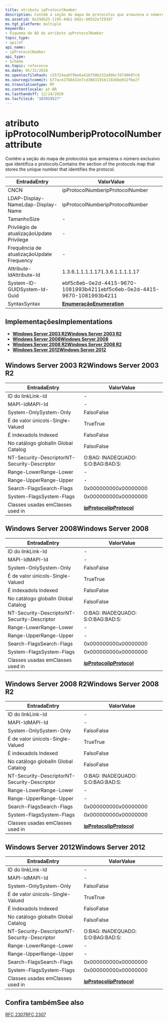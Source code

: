 ```yaml
---
title: atributo ipProtocolNumber
description: Contém a seção do mapa de protocolos que armazena o número exclusivo que identifica o protocolo.
ms.assetid: 8a29db25-1195-44b1-b92c-605d2ef293d7
ms.tgt_platform: multiple
keywords:
- Esquema de AD do atributo ipProtocolNumber
topic_type:
- apiref
api_name:
- ipProtocolNumber
api_type:
- Schema
ms.topic: reference
ms.date: 05/31/2018
ms.openlocfilehash: c55724aa0f9be6a41bf50b233a99bc7d748697c0
ms.sourcegitcommit: b77ace27b0432e7cd3863191b11926be032fbe2f
ms.translationtype: MT
ms.contentlocale: pt-BR
ms.lasthandoff: 12/14/2020
ms.locfileid: "103919527"
---
```

# <a name="ipprotocolnumber-attribute"></a><span data-ttu-id="4dd2e-104">atributo ipProtocolNumber</span><span class="sxs-lookup"><span data-stu-id="4dd2e-104">ipProtocolNumber attribute</span></span>

<span data-ttu-id="4dd2e-105">Contém a seção do mapa de protocolos que armazena o número exclusivo que identifica o protocolo.</span><span class="sxs-lookup"><span data-stu-id="4dd2e-105">Contains the section of the protocols map that stores the unique number that identifies the protocol.</span></span>



| <span data-ttu-id="4dd2e-106">Entrada</span><span class="sxs-lookup"><span data-stu-id="4dd2e-106">Entry</span></span> | <span data-ttu-id="4dd2e-107">Valor</span><span class="sxs-lookup"><span data-stu-id="4dd2e-107">Value</span></span> |
|-------------------|--------------------------------------|
| <span data-ttu-id="4dd2e-108">CN</span><span class="sxs-lookup"><span data-stu-id="4dd2e-108">CN</span></span>                | <span data-ttu-id="4dd2e-109">ipProtocolNumber</span><span class="sxs-lookup"><span data-stu-id="4dd2e-109">ipProtocolNumber</span></span>                     |
| <span data-ttu-id="4dd2e-110">LDAP-Display-Name</span><span class="sxs-lookup"><span data-stu-id="4dd2e-110">Ldap-Display-Name</span></span> | <span data-ttu-id="4dd2e-111">ipProtocolNumber</span><span class="sxs-lookup"><span data-stu-id="4dd2e-111">ipProtocolNumber</span></span>                     |
| <span data-ttu-id="4dd2e-112">Tamanho</span><span class="sxs-lookup"><span data-stu-id="4dd2e-112">Size</span></span>              | \-                                   |
| <span data-ttu-id="4dd2e-113">Privilégio de atualização</span><span class="sxs-lookup"><span data-stu-id="4dd2e-113">Update Privilege</span></span>  | \-                                   |
| <span data-ttu-id="4dd2e-114">Frequência de atualização</span><span class="sxs-lookup"><span data-stu-id="4dd2e-114">Update Frequency</span></span>  | \-                                   |
| <span data-ttu-id="4dd2e-115">Attribute-Id</span><span class="sxs-lookup"><span data-stu-id="4dd2e-115">Attribute-Id</span></span>      | <span data-ttu-id="4dd2e-116">1.3.6.1.1.1.1.17</span><span class="sxs-lookup"><span data-stu-id="4dd2e-116">1.3.6.1.1.1.1.17</span></span>                     |
| <span data-ttu-id="4dd2e-117">System-ID-GUID</span><span class="sxs-lookup"><span data-stu-id="4dd2e-117">System-Id-Guid</span></span>    | <span data-ttu-id="4dd2e-118">ebf5c6eb-0e2d-4415-9670-1081993b4211</span><span class="sxs-lookup"><span data-stu-id="4dd2e-118">ebf5c6eb-0e2d-4415-9670-1081993b4211</span></span> |
| <span data-ttu-id="4dd2e-119">Syntax</span><span class="sxs-lookup"><span data-stu-id="4dd2e-119">Syntax</span></span>            | [<span data-ttu-id="4dd2e-120">**Enumeração**</span><span class="sxs-lookup"><span data-stu-id="4dd2e-120">**Enumeration**</span></span>](s-enumeration.md) |



## <a name="implementations"></a><span data-ttu-id="4dd2e-121">Implementações</span><span class="sxs-lookup"><span data-stu-id="4dd2e-121">Implementations</span></span>

-   [<span data-ttu-id="4dd2e-122">**Windows Server 2003 R2**</span><span class="sxs-lookup"><span data-stu-id="4dd2e-122">**Windows Server 2003 R2**</span></span>](#windows-server-2003-r2)
-   [<span data-ttu-id="4dd2e-123">**Windows Server 2008**</span><span class="sxs-lookup"><span data-stu-id="4dd2e-123">**Windows Server 2008**</span></span>](#windows-server-2008)
-   [<span data-ttu-id="4dd2e-124">**Windows Server 2008 R2**</span><span class="sxs-lookup"><span data-stu-id="4dd2e-124">**Windows Server 2008 R2**</span></span>](#windows-server-2008-r2)
-   [<span data-ttu-id="4dd2e-125">**Windows Server 2012**</span><span class="sxs-lookup"><span data-stu-id="4dd2e-125">**Windows Server 2012**</span></span>](#windows-server-2012)

## <a name="windows-server-2003-r2"></a><span data-ttu-id="4dd2e-126">Windows Server 2003 R2</span><span class="sxs-lookup"><span data-stu-id="4dd2e-126">Windows Server 2003 R2</span></span>



| <span data-ttu-id="4dd2e-127">Entrada</span><span class="sxs-lookup"><span data-stu-id="4dd2e-127">Entry</span></span> | <span data-ttu-id="4dd2e-128">Valor</span><span class="sxs-lookup"><span data-stu-id="4dd2e-128">Value</span></span> |
|------------------------|-----------------------------------------------|
| <span data-ttu-id="4dd2e-129">ID do link</span><span class="sxs-lookup"><span data-stu-id="4dd2e-129">Link-Id</span></span>                | \-                                            |
| <span data-ttu-id="4dd2e-130">MAPI-Id</span><span class="sxs-lookup"><span data-stu-id="4dd2e-130">MAPI-Id</span></span>                | \-                                            |
| <span data-ttu-id="4dd2e-131">System-Only</span><span class="sxs-lookup"><span data-stu-id="4dd2e-131">System-Only</span></span>            | <span data-ttu-id="4dd2e-132">Falso</span><span class="sxs-lookup"><span data-stu-id="4dd2e-132">False</span></span>                                         |
| <span data-ttu-id="4dd2e-133">É de valor único</span><span class="sxs-lookup"><span data-stu-id="4dd2e-133">Is-Single-Valued</span></span>       | <span data-ttu-id="4dd2e-134">True</span><span class="sxs-lookup"><span data-stu-id="4dd2e-134">True</span></span>                                          |
| <span data-ttu-id="4dd2e-135">É indexado</span><span class="sxs-lookup"><span data-stu-id="4dd2e-135">Is Indexed</span></span>             | <span data-ttu-id="4dd2e-136">Falso</span><span class="sxs-lookup"><span data-stu-id="4dd2e-136">False</span></span>                                         |
| <span data-ttu-id="4dd2e-137">No catálogo global</span><span class="sxs-lookup"><span data-stu-id="4dd2e-137">In Global Catalog</span></span>      | <span data-ttu-id="4dd2e-138">Falso</span><span class="sxs-lookup"><span data-stu-id="4dd2e-138">False</span></span>                                         |
| <span data-ttu-id="4dd2e-139">NT-Security-Descriptor</span><span class="sxs-lookup"><span data-stu-id="4dd2e-139">NT-Security-Descriptor</span></span> | <span data-ttu-id="4dd2e-140">O:BAG: INADEQUADO: S:</span><span class="sxs-lookup"><span data-stu-id="4dd2e-140">O:BAG:BAD:S:</span></span>                                  |
| <span data-ttu-id="4dd2e-141">Range-Lower</span><span class="sxs-lookup"><span data-stu-id="4dd2e-141">Range-Lower</span></span>            | \-                                            |
| <span data-ttu-id="4dd2e-142">Range-Upper</span><span class="sxs-lookup"><span data-stu-id="4dd2e-142">Range-Upper</span></span>            | \-                                            |
| <span data-ttu-id="4dd2e-143">Search-Flags</span><span class="sxs-lookup"><span data-stu-id="4dd2e-143">Search-Flags</span></span>           | <span data-ttu-id="4dd2e-144">0x00000000</span><span class="sxs-lookup"><span data-stu-id="4dd2e-144">0x00000000</span></span>                                    |
| <span data-ttu-id="4dd2e-145">System-Flags</span><span class="sxs-lookup"><span data-stu-id="4dd2e-145">System-Flags</span></span>           | <span data-ttu-id="4dd2e-146">0x00000000</span><span class="sxs-lookup"><span data-stu-id="4dd2e-146">0x00000000</span></span>                                    |
| <span data-ttu-id="4dd2e-147">Classes usadas em</span><span class="sxs-lookup"><span data-stu-id="4dd2e-147">Classes used in</span></span>        | [<span data-ttu-id="4dd2e-148">**ipProtocol**</span><span class="sxs-lookup"><span data-stu-id="4dd2e-148">**ipProtocol**</span></span>](c-ipprotocol.md)<br/> |



## <a name="windows-server-2008"></a><span data-ttu-id="4dd2e-149">Windows Server 2008</span><span class="sxs-lookup"><span data-stu-id="4dd2e-149">Windows Server 2008</span></span>



| <span data-ttu-id="4dd2e-150">Entrada</span><span class="sxs-lookup"><span data-stu-id="4dd2e-150">Entry</span></span> | <span data-ttu-id="4dd2e-151">Valor</span><span class="sxs-lookup"><span data-stu-id="4dd2e-151">Value</span></span> |
|------------------------|-----------------------------------------------|
| <span data-ttu-id="4dd2e-152">ID do link</span><span class="sxs-lookup"><span data-stu-id="4dd2e-152">Link-Id</span></span>                | \-                                            |
| <span data-ttu-id="4dd2e-153">MAPI-Id</span><span class="sxs-lookup"><span data-stu-id="4dd2e-153">MAPI-Id</span></span>                | \-                                            |
| <span data-ttu-id="4dd2e-154">System-Only</span><span class="sxs-lookup"><span data-stu-id="4dd2e-154">System-Only</span></span>            | <span data-ttu-id="4dd2e-155">Falso</span><span class="sxs-lookup"><span data-stu-id="4dd2e-155">False</span></span>                                         |
| <span data-ttu-id="4dd2e-156">É de valor único</span><span class="sxs-lookup"><span data-stu-id="4dd2e-156">Is-Single-Valued</span></span>       | <span data-ttu-id="4dd2e-157">True</span><span class="sxs-lookup"><span data-stu-id="4dd2e-157">True</span></span>                                          |
| <span data-ttu-id="4dd2e-158">É indexado</span><span class="sxs-lookup"><span data-stu-id="4dd2e-158">Is Indexed</span></span>             | <span data-ttu-id="4dd2e-159">Falso</span><span class="sxs-lookup"><span data-stu-id="4dd2e-159">False</span></span>                                         |
| <span data-ttu-id="4dd2e-160">No catálogo global</span><span class="sxs-lookup"><span data-stu-id="4dd2e-160">In Global Catalog</span></span>      | <span data-ttu-id="4dd2e-161">Falso</span><span class="sxs-lookup"><span data-stu-id="4dd2e-161">False</span></span>                                         |
| <span data-ttu-id="4dd2e-162">NT-Security-Descriptor</span><span class="sxs-lookup"><span data-stu-id="4dd2e-162">NT-Security-Descriptor</span></span> | <span data-ttu-id="4dd2e-163">O:BAG: INADEQUADO: S:</span><span class="sxs-lookup"><span data-stu-id="4dd2e-163">O:BAG:BAD:S:</span></span>                                  |
| <span data-ttu-id="4dd2e-164">Range-Lower</span><span class="sxs-lookup"><span data-stu-id="4dd2e-164">Range-Lower</span></span>            | \-                                            |
| <span data-ttu-id="4dd2e-165">Range-Upper</span><span class="sxs-lookup"><span data-stu-id="4dd2e-165">Range-Upper</span></span>            | \-                                            |
| <span data-ttu-id="4dd2e-166">Search-Flags</span><span class="sxs-lookup"><span data-stu-id="4dd2e-166">Search-Flags</span></span>           | <span data-ttu-id="4dd2e-167">0x00000000</span><span class="sxs-lookup"><span data-stu-id="4dd2e-167">0x00000000</span></span>                                    |
| <span data-ttu-id="4dd2e-168">System-Flags</span><span class="sxs-lookup"><span data-stu-id="4dd2e-168">System-Flags</span></span>           | <span data-ttu-id="4dd2e-169">0x00000000</span><span class="sxs-lookup"><span data-stu-id="4dd2e-169">0x00000000</span></span>                                    |
| <span data-ttu-id="4dd2e-170">Classes usadas em</span><span class="sxs-lookup"><span data-stu-id="4dd2e-170">Classes used in</span></span>        | [<span data-ttu-id="4dd2e-171">**ipProtocol**</span><span class="sxs-lookup"><span data-stu-id="4dd2e-171">**ipProtocol**</span></span>](c-ipprotocol.md)<br/> |



## <a name="windows-server-2008-r2"></a><span data-ttu-id="4dd2e-172">Windows Server 2008 R2</span><span class="sxs-lookup"><span data-stu-id="4dd2e-172">Windows Server 2008 R2</span></span>



| <span data-ttu-id="4dd2e-173">Entrada</span><span class="sxs-lookup"><span data-stu-id="4dd2e-173">Entry</span></span> | <span data-ttu-id="4dd2e-174">Valor</span><span class="sxs-lookup"><span data-stu-id="4dd2e-174">Value</span></span> |
|------------------------|-----------------------------------------------|
| <span data-ttu-id="4dd2e-175">ID do link</span><span class="sxs-lookup"><span data-stu-id="4dd2e-175">Link-Id</span></span>                | \-                                            |
| <span data-ttu-id="4dd2e-176">MAPI-Id</span><span class="sxs-lookup"><span data-stu-id="4dd2e-176">MAPI-Id</span></span>                | \-                                            |
| <span data-ttu-id="4dd2e-177">System-Only</span><span class="sxs-lookup"><span data-stu-id="4dd2e-177">System-Only</span></span>            | <span data-ttu-id="4dd2e-178">Falso</span><span class="sxs-lookup"><span data-stu-id="4dd2e-178">False</span></span>                                         |
| <span data-ttu-id="4dd2e-179">É de valor único</span><span class="sxs-lookup"><span data-stu-id="4dd2e-179">Is-Single-Valued</span></span>       | <span data-ttu-id="4dd2e-180">True</span><span class="sxs-lookup"><span data-stu-id="4dd2e-180">True</span></span>                                          |
| <span data-ttu-id="4dd2e-181">É indexado</span><span class="sxs-lookup"><span data-stu-id="4dd2e-181">Is Indexed</span></span>             | <span data-ttu-id="4dd2e-182">Falso</span><span class="sxs-lookup"><span data-stu-id="4dd2e-182">False</span></span>                                         |
| <span data-ttu-id="4dd2e-183">No catálogo global</span><span class="sxs-lookup"><span data-stu-id="4dd2e-183">In Global Catalog</span></span>      | <span data-ttu-id="4dd2e-184">Falso</span><span class="sxs-lookup"><span data-stu-id="4dd2e-184">False</span></span>                                         |
| <span data-ttu-id="4dd2e-185">NT-Security-Descriptor</span><span class="sxs-lookup"><span data-stu-id="4dd2e-185">NT-Security-Descriptor</span></span> | <span data-ttu-id="4dd2e-186">O:BAG: INADEQUADO: S:</span><span class="sxs-lookup"><span data-stu-id="4dd2e-186">O:BAG:BAD:S:</span></span>                                  |
| <span data-ttu-id="4dd2e-187">Range-Lower</span><span class="sxs-lookup"><span data-stu-id="4dd2e-187">Range-Lower</span></span>            | \-                                            |
| <span data-ttu-id="4dd2e-188">Range-Upper</span><span class="sxs-lookup"><span data-stu-id="4dd2e-188">Range-Upper</span></span>            | \-                                            |
| <span data-ttu-id="4dd2e-189">Search-Flags</span><span class="sxs-lookup"><span data-stu-id="4dd2e-189">Search-Flags</span></span>           | <span data-ttu-id="4dd2e-190">0x00000000</span><span class="sxs-lookup"><span data-stu-id="4dd2e-190">0x00000000</span></span>                                    |
| <span data-ttu-id="4dd2e-191">System-Flags</span><span class="sxs-lookup"><span data-stu-id="4dd2e-191">System-Flags</span></span>           | <span data-ttu-id="4dd2e-192">0x00000000</span><span class="sxs-lookup"><span data-stu-id="4dd2e-192">0x00000000</span></span>                                    |
| <span data-ttu-id="4dd2e-193">Classes usadas em</span><span class="sxs-lookup"><span data-stu-id="4dd2e-193">Classes used in</span></span>        | [<span data-ttu-id="4dd2e-194">**ipProtocol**</span><span class="sxs-lookup"><span data-stu-id="4dd2e-194">**ipProtocol**</span></span>](c-ipprotocol.md)<br/> |



## <a name="windows-server-2012"></a><span data-ttu-id="4dd2e-195">Windows Server 2012</span><span class="sxs-lookup"><span data-stu-id="4dd2e-195">Windows Server 2012</span></span>



| <span data-ttu-id="4dd2e-196">Entrada</span><span class="sxs-lookup"><span data-stu-id="4dd2e-196">Entry</span></span> | <span data-ttu-id="4dd2e-197">Valor</span><span class="sxs-lookup"><span data-stu-id="4dd2e-197">Value</span></span> |
|------------------------|-----------------------------------------------|
| <span data-ttu-id="4dd2e-198">ID do link</span><span class="sxs-lookup"><span data-stu-id="4dd2e-198">Link-Id</span></span>                | \-                                            |
| <span data-ttu-id="4dd2e-199">MAPI-Id</span><span class="sxs-lookup"><span data-stu-id="4dd2e-199">MAPI-Id</span></span>                | \-                                            |
| <span data-ttu-id="4dd2e-200">System-Only</span><span class="sxs-lookup"><span data-stu-id="4dd2e-200">System-Only</span></span>            | <span data-ttu-id="4dd2e-201">Falso</span><span class="sxs-lookup"><span data-stu-id="4dd2e-201">False</span></span>                                         |
| <span data-ttu-id="4dd2e-202">É de valor único</span><span class="sxs-lookup"><span data-stu-id="4dd2e-202">Is-Single-Valued</span></span>       | <span data-ttu-id="4dd2e-203">True</span><span class="sxs-lookup"><span data-stu-id="4dd2e-203">True</span></span>                                          |
| <span data-ttu-id="4dd2e-204">É indexado</span><span class="sxs-lookup"><span data-stu-id="4dd2e-204">Is Indexed</span></span>             | <span data-ttu-id="4dd2e-205">Falso</span><span class="sxs-lookup"><span data-stu-id="4dd2e-205">False</span></span>                                         |
| <span data-ttu-id="4dd2e-206">No catálogo global</span><span class="sxs-lookup"><span data-stu-id="4dd2e-206">In Global Catalog</span></span>      | <span data-ttu-id="4dd2e-207">Falso</span><span class="sxs-lookup"><span data-stu-id="4dd2e-207">False</span></span>                                         |
| <span data-ttu-id="4dd2e-208">NT-Security-Descriptor</span><span class="sxs-lookup"><span data-stu-id="4dd2e-208">NT-Security-Descriptor</span></span> | <span data-ttu-id="4dd2e-209">O:BAG: INADEQUADO: S:</span><span class="sxs-lookup"><span data-stu-id="4dd2e-209">O:BAG:BAD:S:</span></span>                                  |
| <span data-ttu-id="4dd2e-210">Range-Lower</span><span class="sxs-lookup"><span data-stu-id="4dd2e-210">Range-Lower</span></span>            | \-                                            |
| <span data-ttu-id="4dd2e-211">Range-Upper</span><span class="sxs-lookup"><span data-stu-id="4dd2e-211">Range-Upper</span></span>            | \-                                            |
| <span data-ttu-id="4dd2e-212">Search-Flags</span><span class="sxs-lookup"><span data-stu-id="4dd2e-212">Search-Flags</span></span>           | <span data-ttu-id="4dd2e-213">0x00000000</span><span class="sxs-lookup"><span data-stu-id="4dd2e-213">0x00000000</span></span>                                    |
| <span data-ttu-id="4dd2e-214">System-Flags</span><span class="sxs-lookup"><span data-stu-id="4dd2e-214">System-Flags</span></span>           | <span data-ttu-id="4dd2e-215">0x00000000</span><span class="sxs-lookup"><span data-stu-id="4dd2e-215">0x00000000</span></span>                                    |
| <span data-ttu-id="4dd2e-216">Classes usadas em</span><span class="sxs-lookup"><span data-stu-id="4dd2e-216">Classes used in</span></span>        | [<span data-ttu-id="4dd2e-217">**ipProtocol**</span><span class="sxs-lookup"><span data-stu-id="4dd2e-217">**ipProtocol**</span></span>](c-ipprotocol.md)<br/> |



## <a name="see-also"></a><span data-ttu-id="4dd2e-218">Confira também</span><span class="sxs-lookup"><span data-stu-id="4dd2e-218">See also</span></span>

<dl> <dt>

[<span data-ttu-id="4dd2e-219">RFC 2307</span><span class="sxs-lookup"><span data-stu-id="4dd2e-219">RFC 2307</span></span>](https://www.ietf.org/rfc/rfc2307.txt)
</dt> </dl>

 

 





